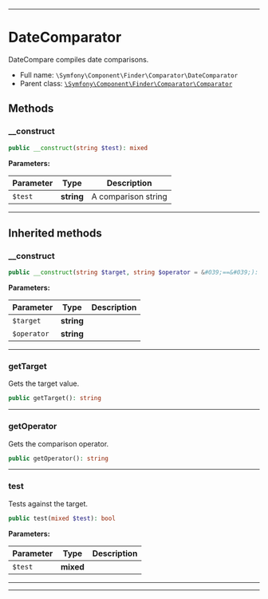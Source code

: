 ***

# DateComparator

DateCompare compiles date comparisons.



* Full name: `\Symfony\Component\Finder\Comparator\DateComparator`
* Parent class: [`\Symfony\Component\Finder\Comparator\Comparator`](./Comparator.md)




## Methods


### __construct



```php
public __construct(string $test): mixed
```








**Parameters:**

| Parameter | Type | Description |
|-----------|------|-------------|
| `$test` | **string** | A comparison string |




***


## Inherited methods


### __construct



```php
public __construct(string $target, string $operator = &#039;==&#039;): mixed
```








**Parameters:**

| Parameter | Type | Description |
|-----------|------|-------------|
| `$target` | **string** |  |
| `$operator` | **string** |  |




***

### getTarget

Gets the target value.

```php
public getTarget(): string
```











***

### getOperator

Gets the comparison operator.

```php
public getOperator(): string
```











***

### test

Tests against the target.

```php
public test(mixed $test): bool
```








**Parameters:**

| Parameter | Type | Description |
|-----------|------|-------------|
| `$test` | **mixed** |  |




***


***

